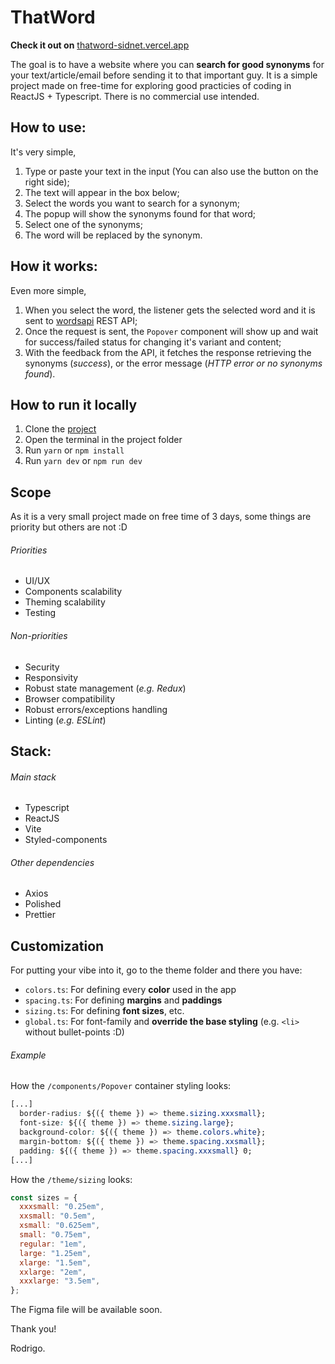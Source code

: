 # ThatWord

**Check it out on** [thatword-sidnet.vercel.app](https://thatword-sidnet.vercel.app/)

The goal is to have a website where you can **search for good synonyms** for your text/article/email before sending it to that important guy.
It is a simple project made on free-time for exploring good practicies of coding in ReactJS + Typescript. There is no commercial use intended.

## How to use:
It's very simple, 
1. Type or paste your text in the input (You can also use the button on the right side);
2. The text will appear in the box below;
3. Select the words you want to search for a synonym;
4. The popup will show the synonyms found for that word;
5. Select one of the synonyms;
6. The word will be replaced by the synonym.

## How it works:
Even more simple,
1. When you select the word, the listener gets the selected word and it is sent to [wordsapi](https://www.wordsapi.com/) REST API;
2. Once the request is sent, the `Popover` component will show up and wait for success/failed status for changing it's variant and content;
3. With the feedback from the API, it fetches the response retrieving the synonyms (_success_), or the error message (_HTTP error or no synonyms found_).

## How to run it locally
1. Clone the [project](https://github.com/rcstudiossa/words_sidnet)
2. Open the terminal in the project folder
3. Run `yarn` or `npm install`
4. Run `yarn dev` or `npm run dev`

## Scope
As it is a very small project made on free time of 3 days, some things are priority but others are not :D
###### Priorities
- UI/UX
- Components scalability
- Theming scalability
- Testing

###### Non-priorities
- Security
- Responsivity
- Robust state management (_e.g. Redux_)
- Browser compatibility
- Robust errors/exceptions handling
- Linting (_e.g. ESLint_)

## Stack:
###### Main stack
- Typescript
- ReactJS
- Vite
- Styled-components

###### Other dependencies
- Axios
- Polished
- Prettier

## Customization
For putting your vibe into it, go to the theme folder and there you have:
- `colors.ts`: For defining every **color** used in the app
- `spacing.ts`: For defining **margins** and **paddings**
- `sizing.ts`: For defining **font sizes**, etc.
- `global.ts`: For font-family and **override the base styling** (e.g. `<li>` without bullet-points :D)

###### Example
How the `/components/Popover` container styling looks:
```css
[...]
  border-radius: ${({ theme }) => theme.sizing.xxxsmall};
  font-size: ${({ theme }) => theme.sizing.large};
  background-color: ${({ theme }) => theme.colors.white};
  margin-bottom: ${({ theme }) => theme.spacing.xxsmall};
  padding: ${({ theme }) => theme.spacing.xxxsmall} 0;
[...]
```
How the `/theme/sizing` looks:
```js
const sizes = {
  xxxsmall: "0.25em",
  xxsmall: "0.5em",
  xsmall: "0.625em",
  small: "0.75em",
  regular: "1em",
  large: "1.25em",
  xlarge: "1.5em",
  xxlarge: "2em",
  xxxlarge: "3.5em",
};
```

The Figma file will be available soon.


Thank you!

Rodrigo.
